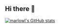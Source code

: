 ## Hi there 👋

[![marlowl's GitHub stats](https://github-readme-stats-theta-dun.vercel.app/api?username=marlowl&show=reviews,prs_merged_percentage&theme=transparent&hide=contribs,prs,issues)](https://github.com/marlowl/github-readme-stats)
